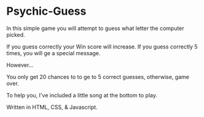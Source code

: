 # Psychic-Guess

In this simple game you will attempt to guess what letter the computer picked.

If you guess correctly your Win score will increase.
If you guess correctly 5 times, you will ge a special message.

However...

You only get 20 chances to to ge to 5 correct guesses, otherwise, game over.

To help you, I've included a little song at the bottom to play.






Written in HTML, CSS, & Javascript.
